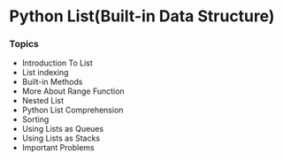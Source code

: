 # Python List(Built-in Data Structure) 
### Topics 
* Introduction To List 
* List indexing
* Built-in Methods
* More About Range Function
* Nested List
* Python List Comprehension
* Sorting 
* Using Lists as Queues
* Using Lists as Stacks
* Important Problems
